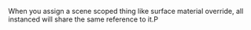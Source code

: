 When you assign a scene scoped thing like surface material override, all instanced will share the same reference to it.P